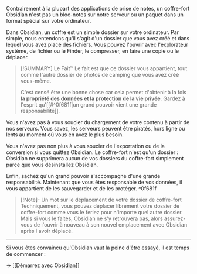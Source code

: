 Contrairement à la plupart des applications de prise de notes, un coffre-fort Obsidian n'est pas un bloc-notes sur notre serveur ou un paquet dans un format spécial sur votre ordinateur.

Dans Obsidian, un coffre est un simple dossier sur votre ordinateur. Par simple, nous entendons qu'il s'agit d'un dossier que vous avez créé et dans lequel vous avez placé des fichiers. Vous pouvez l'ouvrir avec l'explorateur système, de fichier ou le Finder, le compresser, en faire une copie ou le déplacer.

> [!SUMMARY] Le Fait™
> Le fait est que ce dossier vous appartient, tout comme l'autre dossier de photos de camping que vous avez créé vous-même.
> 
> C'est censé être une bonne chose car cela permet d'obtenir à la fois **la propriété des données et la protection de la vie privée**. Gardez à l'esprit qu'[[#^0f681f|un grand pouvoir vient une grande responsabilité]].

Vous n'avez pas à vous soucier du chargement de votre contenu à partir de nos serveurs. Vous savez, les serveurs peuvent être piratés, hors ligne ou lents au moment où vous en avez le plus besoin.

Vous n'avez pas non plus à vous soucier de l'exportation ou de la conversion si vous quittez Obsidian. Le coffre-fort n'est qu'un dossier : Obsidian ne supprimera aucun de vos dossiers du coffre-fort simplement parce que vous désinstallez Obsidian.

Enfin, sachez qu'un grand pouvoir s'accompagne d'une grande responsabilité. Maintenant que vous êtes responsable de vos données, il vous appartient de les sauvegarder et de les protéger. ^0f681f

> [!Note]- Un mot sur le déplacement de votre dossier de coffre-fort
> Techniquement, vous pouvez déplacer librement votre dossier de coffre-fort comme vous le feriez pour n'importe quel autre dossier. Mais si vous le faites, Obsidian ne s'y retrouvera pas, alors assurez-vous de l'ouvrir à nouveau à son nouvel emplacement avec Obsidian après l'avoir déplacé.

---

Si vous êtes convaincu qu'Obsidian vaut la peine d'être essayé, il est temps de commencer :

→ [[Démarrez avec Obsidian]]
